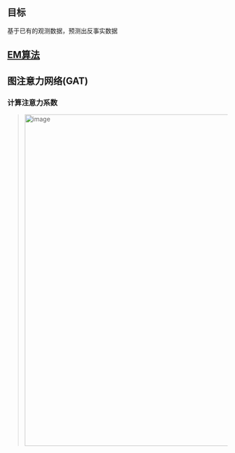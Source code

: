 ## 目标

基于已有的观测数据，预测出反事实数据

## [EM算法](https://zhuanlan.zhihu.com/p/78311644)

## 图注意力网络(GAT)

### 计算注意力系数

> <img width="759" alt="image" src="https://github.com/user-attachments/assets/9e381e6e-a711-4583-8e13-35e4f58900db">


